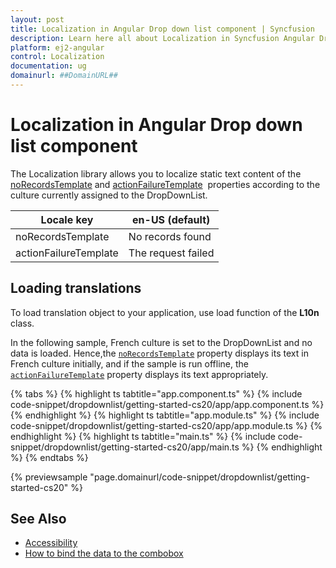 ```yaml
---
layout: post
title: Localization in Angular Drop down list component | Syncfusion
description: Learn here all about Localization in Syncfusion Angular Drop down list component of Syncfusion Essential JS 2 and more.
platform: ej2-angular
control: Localization 
documentation: ug
domainurl: ##DomainURL##
---
```


# Localization in Angular Drop down list component

The Localization library allows you to localize static text content of the
[noRecordsTemplate](https://ej2.syncfusion.com/angular/documentation/api/drop-down-list/#norecordstemplate) and [actionFailureTemplate](https://ej2.syncfusion.com/angular/documentation/api/drop-down-list/#actionfailuretemplate) &nbsp;properties according to the culture currently assigned to the DropDownList.

| Locale key | en-US (default)  |
|------|------|
| noRecordsTemplate |  No records found |
| actionFailureTemplate | The request failed |

## Loading translations

To load translation object to your application, use load function of the **L10n** class.

In the following sample, French culture is set to the DropDownList and no data is loaded. Hence,the [`noRecordsTemplate`](https://ej2.syncfusion.com/angular/documentation/api/drop-down-list/#norecordstemplate) property displays its text in French culture initially, and if the sample is run offline, the [`actionFailureTemplate`](https://ej2.syncfusion.com/angular/documentation/api/drop-down-list/#actionfailuretemplate) property displays its text appropriately.

{% tabs %}
{% highlight ts tabtitle="app.component.ts" %}
{% include code-snippet/dropdownlist/getting-started-cs20/app/app.component.ts %}
{% endhighlight %}
{% highlight ts tabtitle="app.module.ts" %}
{% include code-snippet/dropdownlist/getting-started-cs20/app/app.module.ts %}
{% endhighlight %}
{% highlight ts tabtitle="main.ts" %}
{% include code-snippet/dropdownlist/getting-started-cs20/app/main.ts %}
{% endhighlight %}
{% endtabs %}
  
{% previewsample "page.domainurl/code-snippet/dropdownlist/getting-started-cs20" %}

## See Also

* [Accessibility](./accessibility/)
* [How to bind the data to the combobox](./data-binding/)